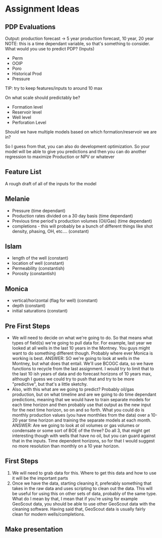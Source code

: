 # Assignment Ideas 

## PDP Evaluations
Output: production forecast -> 5 year production forecast, 10 year, 20 year
NOTE: this is a time dependant variable, so that's something to consider.
What would you use to predict PDP? (Inputs)
- Perm
- OOIP
- Poro
- Historical Prod
- Pressure

TIP: try to keep features/inputs to around 10 max

On what scale should predictably be?
- Formation level
- Reservoir level
- Well level
- Perforation Level

Should we have multiple models based on which formation/reservoir we are in?

So I guess from that, you can also do development optimization. So your model will be able to give you predictions and then you can do another regression to maximize Production or NPV or whatever

## Feature List
A rough draft of all of the inputs for the model
## Melanie
- Pressure (time dependant)
- Production rates divided on a 30 day basis (time dependant)
- Previous time period's production volumes (Oil/Gas) (time dependant)
- completions - this will probably be a bunch of different things like shot density, phasing, OH, etc.... (constant)

## Islam
- length of the well (constant)
- location of well (constant)
- Permeability (constantish)
- Porosity (constantish)

## Monica
- vertical/horizontal (flag for well) (constant)
- depth (constant)
- initial saturations (constant)

## Pre First Steps
- We will need to decide on what we're going to do. So that means what types of field(s) we're going to pull data for. For example, last year we looked at all wells in the last 10 years in the Montney. You guys might want to do something different though. Probably where ever Monica is working is best.
ANSWER: SO we're going to look at wells in the Montney, but what does that entail. We'll use BCOGC data, so we have functions to recycle from the last assignment. I would try to limit that to the last 10 ish years of data and do forecast horizons of 10 years max, although I guess we could try to push that and try to be more "predictive", but that's a little sketchy.
- Also, with this what are we going to predict? Probably oil/gas production, but on what timeline and are we going to do time dependant predictions, meaning that we would have to train separate models for each time horizon and then probably use that output as the new input for the next time horizon, so on and so forth. What you could do is monthly production values (you have monthlies from the data) over a 10-20 year time horizon and training the separate models at each month.
ANSWER: Are we going to look at oil volumes or gas volumes or condensate or some sort of BOE of the three? Do all 3, that might get interesting though with wells that have no oil, but you can guard against that in the inputs.
Time dependent horizons, so for that I would suggest no more resolution than monthly on a 10 year horizon.

## First Steps
1. We will need to grab data for this. Where to get this data and how to use it will be the important parts
2. Once we have the data, starting cleaning it, preferably something that takes in the raw data and uses scripting to clean out the data. This will be useful for using this on other sets of data, probably of the same type. What do I mean by that, I mean that if you're using for example GeoScout data, you should be able to use other GeoScout data with the cleaning software. Having said that, GeoScout data is usually fairly clean for modern wells/completions.

## Make presentation